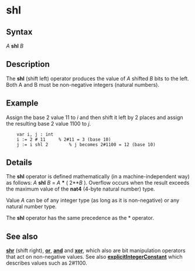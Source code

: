 
# shl

## Syntax
_A_ **shl** _B_

## Description
The **shl** (shift left) operator produces the value of _A_ shifted _B_ bits to the left. Both A and B must be non-negative integers (natural numbers).


## Example
Assign the base 2 value 11 to _i_ and then shift it left by 2 places and assign the resulting base 2 value 1100 to _j_.

        var i, j : int
        i := 2 # 11     % 2#11 = 3 (base 10)
        j := i shl 2        % j becomes 2#1100 = 12 (base 10)
## Details
The **shl** operator is defined mathematically (in a machine-independent way) as follows:  _A_ **shl** _B_ = _A_ __*__ ( 2\*\*_B_ ). Overflow occurs when the result exceeds the maximum value of the **nat4** (4-byte natural number) type.

Value _A_ can be of any integer type (as long as it is non-negative) or any natural number type.

The **shl** operator has the same precedence as the * operator.


## See also
**[shr](shr.html)** (shift right), **[or](or.html)**, **[and](and.html)** and **[xor](xor.html)**, which also are bit manipulation operators that act on non-negative values. See also **[explicitIntegerConstant](explicitintegerconstant.html)** which describes values such as 2#1100.

                        
